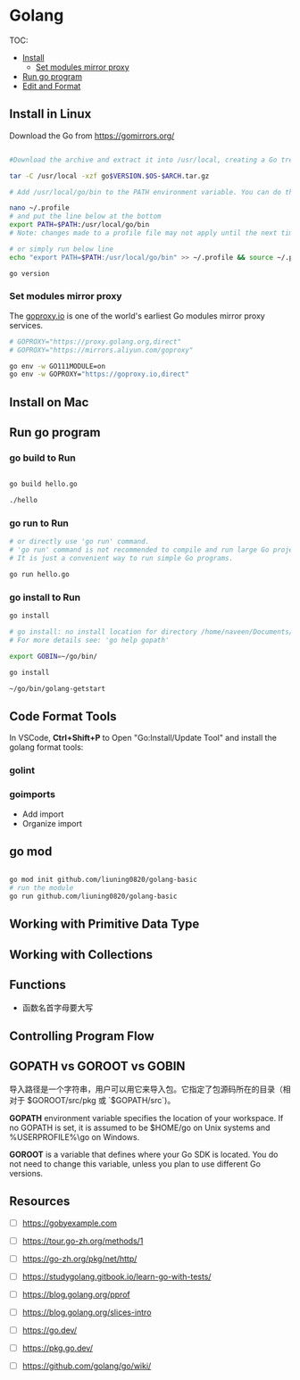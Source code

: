 # Golang

TOC:

- [Install](#install-in-linux)
  - [Set modules mirror proxy](#set-modules-mirror-proxy)
- [Run go program](#run-go-program)
- [Edit and Format](#code-format-tools)

## Install in Linux

Download the Go from <https://gomirrors.org/>

```sh

#Download the archive and extract it into /usr/local, creating a Go tree in /usr/local/go. For example:

tar -C /usr/local -xzf go$VERSION.$OS-$ARCH.tar.gz

# Add /usr/local/go/bin to the PATH environment variable. You can do this by adding this line to your /etc/profile (for a system-wide installation) or $HOME/.profile:

nano ~/.profile
# and put the line below at the bottom
export PATH=$PATH:/usr/local/go/bin
# Note: changes made to a profile file may not apply until the next time you log into your computer. To apply the changes immediately, just run the shell commands directly or execute them from the profile using a command such as source $HOME/.profile.

# or simply run below line
echo "export PATH=$PATH:/usr/local/go/bin" >> ~/.profile && source ~/.profile

go version

```

### Set modules mirror proxy

The [goproxy.io](https://goproxy.io/) is one of the world's earliest Go modules mirror proxy services.

```sh
# GOPROXY="https://proxy.golang.org,direct"
# GOPROXY="https://mirrors.aliyun.com/goproxy"

go env -w GO111MODULE=on
go env -w GOPROXY="https://goproxy.io,direct"

```

## Install on Mac

## Run go program

### go build to Run

```sh

go build hello.go

./hello


```

### go run to Run

```sh
# or directly use 'go run' command.
# 'go run' command is not recommended to compile and run large Go projects.
# It is just a convenient way to run simple Go programs.

go run hello.go 

```

### go install to Run

```sh
go install  

# go install: no install location for directory /home/naveen/Documents/learngo outside GOPATH  
# For more details see: 'go help gopath'

export GOBIN=~/go/bin/

go install

~/go/bin/golang-getstart

```


## Code Format Tools

In VSCode, **Ctrl+Shift+P** to Open "Go:Install/Update Tool" and install the golang format tools:

### golint
### goimports

- Add import
- Organize import 

## go mod

```sh

go mod init github.com/liuning0820/golang-basic
# run the module
go run github.com/liuning0820/golang-basic

```


## Working with Primitive Data Type

## Working with Collections

## Functions

- 函数名首字母要大写

## Controlling Program Flow

## GOPATH vs GOROOT vs GOBIN

导入路径是一个字符串，用户可以用它来导入包。它指定了包源码所在的目录（相对于 $GOROOT/src/pkg 或 `$GOPATH/src`)。

**GOPATH** environment variable specifies the location of your workspace.
If no GOPATH is set, it is assumed to be $HOME/go on Unix systems and %USERPROFILE%\go on Windows.

**GOROOT** is a variable that defines where your Go SDK is located. You do not need to change this variable, unless you plan to use different Go versions.




## Resources

- [ ] <https://gobyexample.com>

- [ ] https://tour.go-zh.org/methods/1

- [ ] https://go-zh.org/pkg/net/http/

- [ ] <https://studygolang.gitbook.io/learn-go-with-tests/>

- [ ] <https://blog.golang.org/pprof>
- [ ] <https://blog.golang.org/slices-intro>

- [ ] <https://go.dev/>

- [ ] <https://pkg.go.dev/>

- [ ] <https://github.com/golang/go/wiki/>
